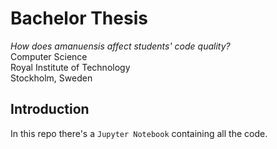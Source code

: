 # Bachelor Thesis 
*How does amanuensis affect students' code quality?* <br>
Computer Science <br>
Royal Institute of Technology <br>
Stockholm, Sweden <br>

## Introduction
In this repo there's a `Jupyter Notebook` containing all the code.